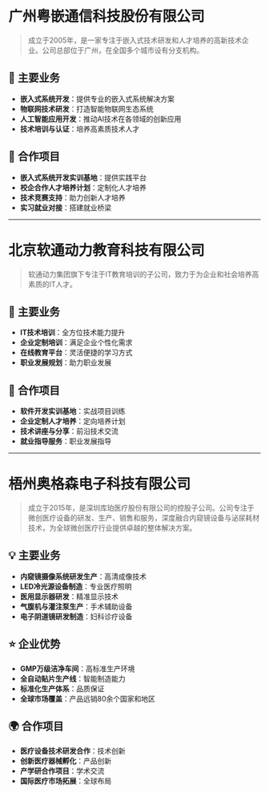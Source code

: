 # 广州粤嵌通信科技股份有限公司

> 成立于2005年，是一家专注于嵌入式技术研发和人才培养的高新技术企业。公司总部位于广州，在全国多个城市设有分支机构。

## 🚀 主要业务

- **嵌入式系统开发**：提供专业的嵌入式系统解决方案
- **物联网技术研发**：打造智能物联网生态系统
- **人工智能应用开发**：推动AI技术在各领域的创新应用
- **技术培训与认证**：培养高素质技术人才

## 🤝 合作项目

- **嵌入式系统开发实训基地**：提供实践平台
- **校企合作人才培养计划**：定制化人才培养
- **技术竞赛支持**：助力创新人才培养
- **实习就业对接**：搭建就业桥梁

---

# 北京软通动力教育科技有限公司

> 软通动力集团旗下专注于IT教育培训的子公司，致力于为企业和社会培养高素质的IT人才。

## 🎯 主要业务

- **IT技术培训**：全方位技术能力提升
- **企业定制培训**：满足企业个性化需求
- **在线教育平台**：灵活便捷的学习方式
- **职业发展规划**：助力职业发展

## 🌟 合作项目

- **软件开发实训基地**：实战项目训练
- **企业定制人才培养**：定向培养计划
- **技术讲座与分享**：前沿技术交流
- **就业指导服务**：职业发展指导

---

# 梧州奥格森电子科技有限公司

> 成立于2015年，是深圳库珀医疗股份有限公司的控股子公司。公司专注于微创医疗设备的研发、生产、销售和服务，深度融合内窥镜设备与泌尿耗材技术，为全球微创医疗行业提供卓越的整体解决方案。

## 💡 主要业务

- **内窥镜摄像系统研发生产**：高清成像技术
- **LED冷光源设备制造**：专业医疗照明
- **医用显示器研发**：精准显示技术
- **气腹机与灌注泵生产**：手术辅助设备
- **电子阴道镜研发制造**：妇科诊疗设备

## ⭐ 企业优势

- **GMP万级洁净车间**：高标准生产环境
- **全自动贴片生产线**：智能制造能力
- **标准化生产体系**：品质保证
- **全球市场覆盖**：产品远销80余个国家和地区

## 🌍 合作项目

- **医疗设备技术研发合作**：技术创新
- **创新医疗器械孵化**：产品创新
- **产学研合作项目**：学术交流
- **国际医疗市场拓展**：全球布局